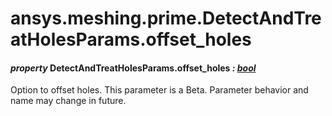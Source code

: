 # ansys.meshing.prime.DetectAndTreatHolesParams.offset_holes

#### *property* DetectAndTreatHolesParams.offset_holes *: [bool](https://docs.python.org/3.11/library/functions.html#bool)*

Option to offset holes.
This parameter is a Beta. Parameter behavior and name may change in future.

<!-- !! processed by numpydoc !! -->
